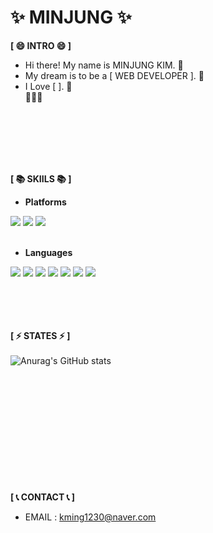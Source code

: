 ✨ MINJUNG ✨
=======
__[ 😄 INTRO 😄 ]__ 
<br/> 

 - Hi there! My name is MINJUNG KIM. 👋 <br/>
 - My dream is to be a [ WEB DEVELOPER ]. 🌱 <br/>
 - I Love [ ]. 🌱 <br/>
💬💬💬
<br/>
<br/><br/><br/><br/>



__[ 📚 SKIILS 📚 ]__  <br/>


 - **Platforms** <br/>
<div>
<img src="https://img.shields.io/badge/Visual%20Studio-5C2D91?style=for-the-badge&logo=VisualStudio&logoColor=white">
<img src="https://img.shields.io/badge/Android-3DDC84?style=for-the-badge&logo=Android&logoColor=white"/>
<img src="https://img.shields.io/badge/github-181717?style=for-the-badge&logo=github&logoColor=white">
</div> <br/>


 - **Languages** <br/> 
<div>
<img src="https://img.shields.io/badge/mysql-4479A1?style=for-the-badge&logo=mysql&logoColor=white">
<img src="https://img.shields.io/badge/python-0606B8?style=for-the-badge&logo=python&logoColor=white">
<img src="https://img.shields.io/badge/javascript-F7DF1E?style=for-the-badge&logo=javascript&logoColor=black">
<img src="https://img.shields.io/badge/react-61DAFB?style=for-the-badge&logo=react&logoColor=black">
<img src="https://img.shields.io/badge/vue.js-4FC08D?style=for-the-badge&logo=vue.js&logoColor=white">
<img src="https://img.shields.io/badge/html-E34F26?style=for-the-badge&logo=html5&logoColor=white">
<img src="https://img.shields.io/badge/css-1572B6?style=for-the-badge&logo=css3&logoColor=white">
  
</div>
 <br/><br/><br/><br/>
 
 
 __[ ⚡ STATES ⚡ ]__ <br/><br/>
![Anurag's GitHub stats](https://github-readme-stats.vercel.app/api?username=ming1230&show_icons=true&theme=radical)



<br/><br/><br/><br/><br/><br/><br/><br/><br/><br/><br/>
__[ 📞 CONTACT 📞 ]__ <br/>
 - EMAIL : kming1230@naver.com


